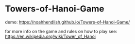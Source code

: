 # Towers-of-Hanoi-Game
demo: https://noahhendlish.github.io/Towers-of-Hanoi-Game/

for more info on the game and rules on how to play see: https://en.wikipedia.org/wiki/Tower_of_Hanoi
